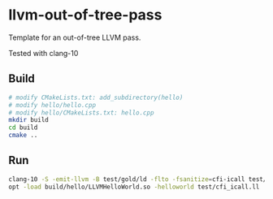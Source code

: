 # llvm-out-of-tree-pass
Template for an out-of-tree LLVM pass.

Tested with clang-10

## Build
```bash
# modify CMakeLists.txt: add_subdirectory(hello)
# modify hello/hello.cpp
# modify hello/CMakeLists.txt: hello.cpp
mkdir build
cd build
cmake ..
```

## Run
```bash
clang-10 -S -emit-llvm -B test/gold/ld -flto -fsanitize=cfi-icall test/cfi_icall.c -o test/cfi_icall.ll
opt -load build/hello/LLVMHelloWorld.so -helloworld test/cfi_icall.ll 
```
